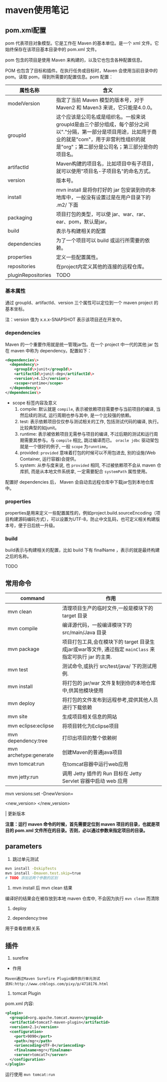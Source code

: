 # maven使用笔记

## pom.xml配置

pom 代表项目对象模型。它是工作在 Maven 的基本单位。是一个 xml 文件。它始终保存在该项目基本目录中的 pom.xml 文件。

pom 包含的项目是使用 Maven 来构建的，以及它也包含各种配置信息。

POM 也包含了目标和插件。在执行任务或目标时，Maven 会使用当前目录中的pom。读取 pom，得到所需要的配置信息。pom 配置：

属性名称               | 含义
------------------ | -------------------------------------------------------------------------------------------------------------
modelVersion       | 指定了当前 Maven 模型的版本号，对于 Maven2 和 Maven3 来说，它只能是4.0.0。
groupId            | 这个应该是公司名或是组织名。一般来说groupId是由三个部分组成，每个部分之间以"."分隔，第一部分是项目用途，比如用于商业的就是"com"，用于非营利性组织的就是"org"；第二部分是公司名；第三部分是你的项目名。
artifactId         | Maven构建的项目名，比如项目中有子项目，就可以使用"项目名-子项目名"的命名方式。
version            | 版本号。
install            | mvn install 是将你打好的 jar 包安装到你的本地库中，一般没有设置过是在用户目录下的 .m2/ 下面
packaging          | 项目打包的类型，可以使 jar、war、rar、ear、pom，默认是jar。
build              | 表示与构建相关的配置
dependencies       | 为了一个项目可以 build 或运行所需要的依赖。
properties         | 定义一些配置属性。
repositories       | 在project内定义其他的连接的远程仓库。
pluginRepositories | TODO

### 基本属性

通过 groupId、artifactId、version 三个属性可以定位到一个 maven project 的基本坐标。

注：version 值为 x.x.x-SNAPSHOT 表示该项目还在开发中。

### dependencies

Maven 的一个重要作用就是统一管理jar包。在一个 project 中一代的其他 jar 包在 maven 中称为 dependency。配置如下：

```xml
<dependencies\>
  <dependency\>
    <groupId\>junit</groupId\>
    <artifactId\>junit-dep</artifactId\>
    <version\>4.12</version\>
    <scope>runtime</scope>
  </dependency\>
</dependencies\>
```
  - scope 标签内容及意义
    1. compile: 默认就是 `compile`, 表示被依赖项目需要参与当前项目的编译, 当然后续的测试, 运行周期也参与其中, 是一个比较强的依赖。
    2. test: 表示依赖项目仅仅参与测试相关的工作, 包括测试代码的编译, 执行。比较典型的如junit。
    3. runtime: 表示被依赖项目无需参与项目的编译, 不过后期的测试和运行周期需要其参与。与 `compile` 相比, 跳过编译而已。 `oracle jdbc` 驱动架包就是一个很好的例子, 一般 `scope` 为`runntime`。
    4. provided: `provided` 意味着打包的时候可以不用包进去, 别的设施(Web Container, 运行容器)会提供。
    5. system: 从参与度来说, 也 `provided` 相同, 不过被依赖项不会从 maven 仓库抓, 而是从本地文件系统拿, 一定需要配合 `systemPath` 属性使用。

配置好 dependencies 后， Maven 会自动去远程仓库中下载jar包到本地仓库中。

### properties

properties是用来定义一些配置属性的，例如project.build.sourceEncoding（项目构建源码编码方式），可以设置为UTF-8，防止中文乱码，也可定义相关构建版本号，便于日后统一升级。

### build

build表示与构建相关的配置，比如 build 下有 finalName ，表示的就是最终构建之后的名称。

TODO

## 常用命令

command                | 作用
---------------------- | ---------------------------------------------------------------------
mvn clean              | 清理项目生产的临时文件,一般是模块下的 target 目录
mvn compile            | 编译源代码，一般编译模块下的 src/main/Java 目录
mvn package            | 项目打包工具,会在模块下的 target 目录生成jar或war等文件, 通过指定 `mainClass` 来指定可执行 jar 的主类.
mvn test               | 测试命令,或执行 src/test/java/ 下的测试用例.
mvn install            | 将打包的 jar/war 文件复制到你的本地仓库中,供其他模块使用
mvn deploy             | 将打包的文件发布到远程参考,提供其他人员进行下载依赖
mvn site               | 生成项目相关信息的网站
mvn eclipse:eclipse    | 将项目转化为Eclipse项目
mvn dependency:tree    | 打印出项目的整个依赖树
mvn archetype:generate | 创建Maven的普通java项目
mvn tomcat:run         | 在tomcat容器中运行web应用
mvn jetty:run          | 调用 Jetty 插件的 Run 目标在 Jetty Servlet 容器中启动 web 应用

mvn versions:set -DnewVersion=

<new_version>
</new_version>

| 更新版本

**注意：运行 maven 命令的时候，首先需要定位到 maven 项目的目录，也就是项目的 pom.xml 文件所在的目录。否则，必以通过参数来指定项目的目录。**

## parameters

1. 跳过单元测试

```bash
mvn install -DskipTests
mvn install -Dmaven.test.skip=true
# TODO 添加这两个参数的区别
```

1. mvn install 后 mvn clean 结果

编译好的结果会在被存放到本地 maven 仓库中, 不会因为执行 `mvn clean` 而清除

1. deploy

2. dependency:tree

用于查看依赖关系

## 插件

1. surefire

  - 作用

```
Maven通过Maven Surefire Plugin插件执行单元测试
资料:http://www.cnblogs.com/pixy/p/4718176.html
```

1. tomcat Plugin

pom.xml 内容:

```xml
<plugin>
  <groupid>org.apache.tomcat.maven</groupid>
  <artifactid>tomcat7-maven-plugin</artifactid>
  <version>2.1</version>
  <configuration>
    <port>9090</port>
    <path>/mgr</path>
    <uriencoding>UTF-8</uriencoding>
    <finalname>mgr</finalname>
    <server>tomcat7</server>
  </configuration>
</plugin>
```

运行使用 `mvn tomcat:run`
